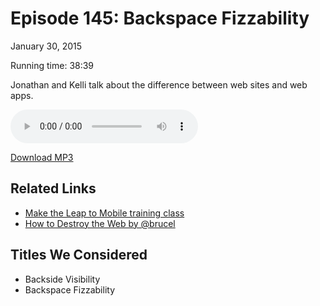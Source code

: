 Episode 145: Backspace Fizzability
====
January 30, 2015

Running time: 38:39

Jonathan and Kelli talk about the difference between web sites and web apps.

<audio preload="auto" controls>
    <source src="https://s3.amazonaws.com/nitch/Episode_145_Backspace_Fizzability.mp3" type="audio/mpeg" />
    <source src="https://s3.amazonaws.com/nitch/Episode_145_Backspace_Fizzability.ogg" type="audio/ogg" />
    Your browser does not support HTML5 audio. Please download the episode using the link below.
</audio>

[Download MP3](https://s3.amazonaws.com/nitch/Episode_145_Backspace_Fizzability.mp3 "Episode 145: Backspace Fizzability")

## Related Links

* [Make the Leap to Mobile training class](https://jonathanstark.com/leap)
* [How to Destroy the Web by @brucel](https://www.youtube.com/watch?v=Yf8ACKrZTJI)

## Titles We Considered

* Backside Visibility
* Backspace Fizzability
